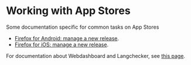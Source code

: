 # Working with App Stores

Some documentation specific for common tasks on App Stores
* [Firefox for Android: manage a new release](new_release_android.md).
* [Firefox for iOS: manage a new release](new_release_ios.md).

For documentation about Webdashboard and Langchecker, see [this page](../../tools/webdashboards/).
